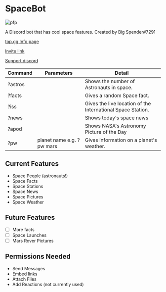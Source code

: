 # SpaceBot

![pfp](https://raw.githubusercontent.com/quackersian/space-bot/main/pfp.png)

A Discord bot that has cool space features.
Created by Big Spender#7291

[top.gg Info page](https://top.gg/bot/849246857309323284/)

[Invite link](https://discord.com/api/oauth2/authorize?client_id=849246857309323284&permissions=51264&scope=bot)

[Support discord](https://discord.gg/XnAGQSbMYM)

| Command | Parameters | Detail |
|-|-|-|
| ?astros | | Shows the number of Astronauts in space. |
| ?facts |  | Gives a random Space fact. |
| ?iss |  | Gives the live location of the International Space Station. |
| ?news | | Shows today's space news |
| ?apod | | Shows NASA's Astronomy Picture of the Day |
| ?pw | planet name e.g. ?pw mars | Gives information on a planet's weather. |

## Current Features
- Space People (astronauts!)
- Space Facts
- Space Stations
- Space News
- Space Pictures
- Space Weather 

## Future Features
- [ ] More facts
- [ ] Space Launches
- [ ] Mars Rover Pictures

## Permissions Needed
* Send Messages
* Embed links
* Attach Files
* Add Reactions (not currently used)

